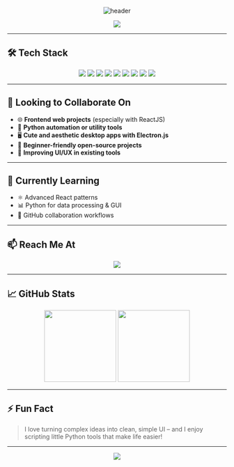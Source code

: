 <p align="center">
  <img src="https://capsule-render.vercel.app/api?type=waving&color=0:7F7FD5,100:91EAE4&height=160&section=header&text=Hi,%20I'm%20Rekha!%20👋&fontSize=40&fontAlignY=35&fontColor=fff" alt="header"/>
</p>

<p align="center">
  <img src="https://readme-typing-svg.demolab.com/?lines=Frontend+Developer;Python+Enthusiast;Lifelong+Learner;UI%2FUX+Lover;Desktop+App+Tinkerer+%F0%9F%92%BB&center=true&width=500&height=35">
</p>

---

## 🛠️ Tech Stack

<div align="center">
  <img src="https://img.shields.io/badge/HTML5-E34F26?style=flat&logo=html5&logoColor=white"/>
  <img src="https://img.shields.io/badge/CSS3-1572B6?style=flat&logo=css3&logoColor=white"/>
  <img src="https://img.shields.io/badge/JavaScript-F7DF1E?style=flat&logo=javascript&logoColor=black"/>
  <img src="https://img.shields.io/badge/React-61DAFB?style=flat&logo=react&logoColor=black"/>
  <img src="https://img.shields.io/badge/Python-3776AB?style=flat&logo=python&logoColor=white"/>
  <img src="https://img.shields.io/badge/Electron-47848F?style=flat&logo=electron&logoColor=white"/>
  <img src="https://img.shields.io/badge/VSCode-007ACC?style=flat&logo=visual-studio-code&logoColor=white"/>
  <img src="https://img.shields.io/badge/Git-F05032?style=flat&logo=git&logoColor=white"/>
  <img src="https://img.shields.io/badge/GitHub-181717?style=flat&logo=github&logoColor=white"/>
</div>

---

## 🤝 Looking to Collaborate On

- 🌐 **Frontend web projects** (especially with ReactJS)
- 🐍 **Python automation or utility tools**
- 🖥️ **Cute and aesthetic desktop apps with Electron.js**
- 🌱 **Beginner-friendly open-source projects**
- 🎨 **Improving UI/UX in existing tools**

---

## 🌱 Currently Learning

- ⚛️ Advanced React patterns
- 📊 Python for data processing & GUI
- 🔄 GitHub collaboration workflows

---



## 📫 Reach Me At

<p align="center">
  <a href="https://github.com/Rekha-00"><img src="https://img.shields.io/badge/GitHub-Rekha--00-181717?style=for-the-badge&logo=github"></a>
</p>

---

## 📈 GitHub Stats

<p align="center">
  <img src="https://github-readme-stats.vercel.app/api?username=Rekha-00&show_icons=true&theme=radical" height="165">
  <img src="https://github-readme-streak-stats.herokuapp.com?user=Rekha-00&theme=radical" height="165">
</p>

---

## ⚡ Fun Fact

> I love turning complex ideas into clean, simple UI – and I enjoy scripting little Python tools that make life easier!

---

<p align="center">
  <img src="https://capsule-render.vercel.app/api?type=waving&color=0:91EAE4,100:7F7FD5&height=100&section=footer"/>
</p>
